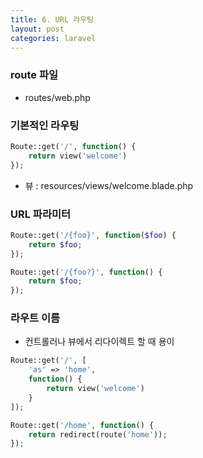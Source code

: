 ```yaml
---
title: 6. URL 라우팅
layout: post
categories: laravel
---
```


### route 파일
* routes/web.php

### 기본적인 라우팅
```php
Route::get('/', function() {
    return view('welcome')
});
```
* 뷰 : resources/views/welcome.blade.php  

### URL 파라미터
```php
Route::get('/{foo}', function($foo) {
    return $foo;
});

Route::get('/{foo?}', function() {
    return $foo;
});
```

### 라우트 이름
* 컨트롤러나 뷰에서 리다이렉트 할 때 용이

```php
Route::get('/', [
    'as' => 'home',
    function() {
        return view('welcome')
    }
]);

Route::get('/home', function() {
    return redirect(route('home'));
});
```